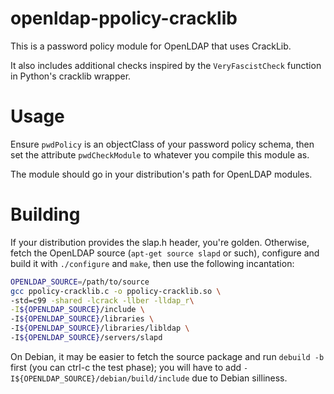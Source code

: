 openldap-ppolicy-cracklib
=========================

This is a password policy module for OpenLDAP that uses CrackLib.

It also includes additional checks inspired by the `VeryFascistCheck` function in Python's cracklib wrapper.

Usage
=====

Ensure `pwdPolicy` is an objectClass of your password policy schema, then set the
attribute `pwdCheckModule` to whatever you compile this module as.

The module should go in your distribution's path for OpenLDAP modules.

Building
========

If your distribution provides the slap.h header, you're golden. Otherwise, fetch
the OpenLDAP source (`apt-get source slapd` or such), configure and build it with
`./configure` and `make`, then use the following incantation:

```bash
OPENLDAP_SOURCE=/path/to/source
gcc ppolicy-cracklib.c -o ppolicy-cracklib.so \
-std=c99 -shared -lcrack -llber -lldap_r\
-I${OPENLDAP_SOURCE}/include \
-I${OPENLDAP_SOURCE}/libraries \
-I${OPENLDAP_SOURCE}/libraries/libldap \
-I${OPENLDAP_SOURCE}/servers/slapd
```

On Debian, it may be easier to fetch the source package and run `debuild -b`
first (you can ctrl-c the test phase); you will have to add
`-I${OPENLDAP_SOURCE}/debian/build/include` due to Debian silliness.

